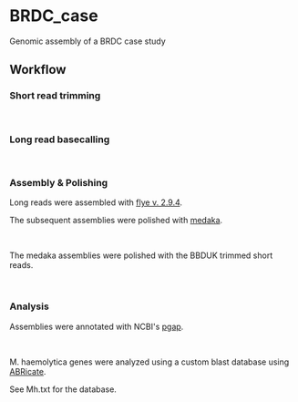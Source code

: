 # BRDC_case
Genomic assembly of a BRDC case study


## Workflow
### Short read trimming

<br>

### Long read basecalling

<br>

### Assembly & Polishing
Long reads were assembled with [flye v. 2.9.4](https://github.com/mikolmogorov/Flye/blob/flye/docs/USAGE.md).
``` ```
<br>

The subsequent assemblies were polished with [medaka](https://github.com/nanoporetech/medaka).
``` ```

<br>

The medaka assemblies were polished with the BBDUK trimmed short reads.
``` ```

<br>

### Analysis
Assemblies were annotated with NCBI's [pgap](https://github.com/ncbi/pgap/tree/master/bacterial_annot). 

<br>

M. haemolytica genes were analyzed using a custom blast database using [ABRicate](https://github.com/boasvdp/extract_genes_ABRicate). 

See Mh.txt for the database.
